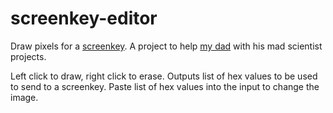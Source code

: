# screenkey-editor
Draw pixels for a [screenkey](https://www.screenkeys.com/). A project to help [my dad](http://www.roboticsworkshops.co.uk/) with his mad scientist projects.

Left click to draw, right click to erase. Outputs list of hex values to be used to send to a screenkey. Paste list of hex values into the input to change the image.